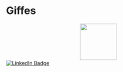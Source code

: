# Giffes





<div id="header" align="center">
  <img src="https://media.giphy.com/media/M9gbBd9nbDrOTu1Mqx/giphy.gif" width="100"/>
</div>

<div id="badges">
  <a href="your-linkedin-URL">
    <img src="[https://img.shields.io/badge/LinkedIn-blue?style=for-the-badge&logo=linkedin&logoColor=white](https://www.linkedin.com/in/abdulaziz-makhamadjonov-5850b52a9/)https://www.linkedin.com/in/abdulaziz-makhamadjonov-5850b52a9/" alt="LinkedIn Badge"/>
  </a>

</div>
